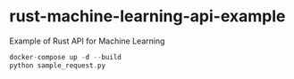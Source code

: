 # rust-machine-learning-api-example
Example of Rust API for Machine Learning


```rust
docker-compose up -d --build
python sample_request.py
```
